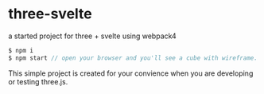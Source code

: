 # three-svelte
a started project for three + svelte using webpack4

```js
$ npm i
$ npm start // open your browser and you'll see a cube with wireframe.
```

This simple project is created for your convience when you are developing or testing three.js.

